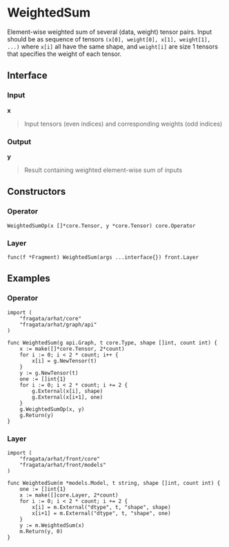 
# WeightedSum

Element-wise weighted sum of several (data, weight) tensor pairs.
Input should be as sequence of tensors `(x[0], weight[0], x[1], weight[1], ...)` where `x[i]` all
have the same shape, and `weight[i]` are size 1 tensors that specifies the weight
of each tensor.

## Interface

### Input

**x**

>Input tensors (even indices) and corresponding weights (odd indices)

### Output

**y**

>Result containing weighted element-wise sum of inputs

## Constructors

### Operator


```
WeightedSumOp(x []*core.Tensor, y *core.Tensor) core.Operator
```


### Layer


```
func(f *Fragment) WeightedSum(args ...interface{}) front.Layer
```


## Examples

### Operator


```
import (
    "fragata/arhat/core"
    "fragata/arhat/graph/api"
)

func WeightedSum(g api.Graph, t core.Type, shape []int, count int) {
    x := make([]*core.Tensor, 2*count)
    for i := 0; i < 2 * count; i++ {
        x[i] = g.NewTensor(t)
    }
    y := g.NewTensor(t)
    one := []int{1}
    for i := 0; i < 2 * count; i += 2 {
        g.External(x[i], shape)
        g.External(x[i+1], one)
    }
    g.WeightedSumOp(x, y)
    g.Return(y)
}
```


### Layer


```
import (
    "fragata/arhat/front/core"
    "fragata/arhat/front/models"
)

func WeightedSum(m *models.Model, t string, shape []int, count int) {
    one := []int{1}
    x := make([]core.Layer, 2*count)
    for i := 0; i < 2 * count; i += 2 {
        x[i] = m.External("dtype", t, "shape", shape)
        x[i+1] = m.External("dtype", t, "shape", one)
    }
    y := m.WeightedSum(x)
    m.Return(y, 0)
}
```


